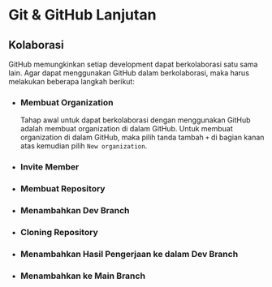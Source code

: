 # Git & GitHub Lanjutan

## Kolaborasi
GitHub memungkinkan setiap development dapat berkolaborasi satu sama lain. Agar dapat menggunakan GitHub dalam berkolaborasi, maka harus melakukan beberapa langkah berikut:

- ### **Membuat Organization**

  Tahap awal untuk dapat berkolaborasi dengan menggunakan GitHub adalah membuat organization di dalam GitHub. Untuk membuat organization di dalam GitHub, maka pilih tanda tambah `+` di bagian kanan atas kemudian pilih `New organization`. 
- ### **Invite Member**
- ### **Membuat Repository**
- ### **Menambahkan Dev Branch**
- ### **Cloning Repository**
- ### **Menambahkan Hasil Pengerjaan ke dalam Dev Branch**
- ### **Menambahkan ke Main Branch**
